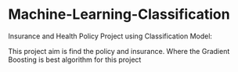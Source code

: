 # Machine-Learning-Classification

Insurance and Health Policy Project using Classification Model:

This project aim is find the policy and insurance. Where the Gradient Boosting is best algorithm for this project
